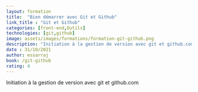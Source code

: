 ```yaml
---
layout: formation
title:  "Bien démarrer avec Git et Github"
link_title : "Git et Github"
categories: [front-end,Outils]
technologies: [git,github]
image: assets/images/formations/formation-git-github.png
description: "Initiation à la gestion de version avec git et github.com."
date : 31/10/2021
author: essarraj
book: /git-github
rating: 4
---
```


Initiation à la gestion de version avec git et github.com

